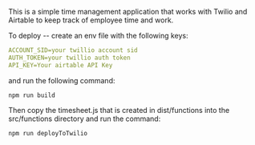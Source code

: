 This is a simple time management application that works with Twilio and Airtable to keep track of employee time and work. 

To deploy -- create an env file with the following keys:

```yaml
ACCOUNT_SID=your twillio account sid
AUTH_TOKEN=your twillio auth token
API_KEY=Your airtable API Key
```

and run the following command:

```npm run build```

Then copy the timesheet.js that is created in dist/functions into the src/functions directory and run the command:

```npm run deployToTwilio```
